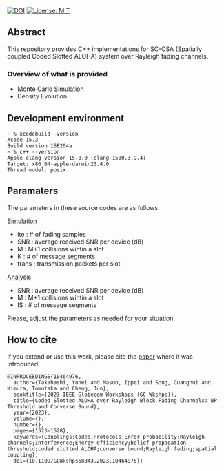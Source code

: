 [![DOI](https://img.shields.io/badge/DOI-10.1109/GCWKSHPS58843.2023.10464976-blue)](https://doi.org/10.1109/GCWKSHPS58843.2023.10464976) [![License: MIT](https://img.shields.io/badge/License-MIT-yellow.svg)](https://opensource.org/licenses/MIT)

## Abstract

This repository provides C++ implementations for SC-CSA (Spatially coupled Coded Slotted ALOHA) system over Rayleigh fading channels.

### Overview of what is provided
- Monte Carlo Simulation
- Density Evolution

## Development environment
```
~ % xcodebuild -version
Xcode 15.3
Build version 15E204a
~ % c++ --version
Apple clang version 15.0.0 (clang-1500.3.9.4)
Target: x86_64-apple-darwin23.4.0
Thread model: posix
```

## Paramaters
The parameters in these source codes are as follows:

<ins>Simulation<ins>
- ite : # of fading samples
- SNR : average received SNR per device (dB)
- M : M+1 collisions wihtin a slot
- K : # of message segments
- trans : transmission packets per slot
  
<ins>Analysis<ins>
- SNR : average received SNR per device (dB)
- M : M+1 collisions wihtin a slot
- IS : # of message segments

Please, adjust the parameters as needed for your situation.


## How to cite

If you extend or use this work, please cite the [paper](https://ieeexplore.ieee.org/document/10464976) where it was introduced:
```
@INPROCEEDINGS{10464976,
  author={Takahashi, Yuhei and Masuo, Ippei and Song, Guanghui and Kimura, Tomotaka and Cheng, Jun},
  booktitle={2023 IEEE Globecom Workshops (GC Wkshps)}, 
  title={Coded Slotted ALOHA over Rayleigh Block Fading Channels: BP Threshold and Converse Bound}, 
  year={2023},
  volume={},
  number={},
  pages={1523-1528},
  keywords={Couplings;Codes;Protocols;Error probability;Rayleigh channels;Interference;Energy efficiency;belief propagation threshold;coded slotted ALOHA;converse bound;Rayleigh fading;spatial coupling},
  doi={10.1109/GCWkshps58843.2023.10464976}}
```
